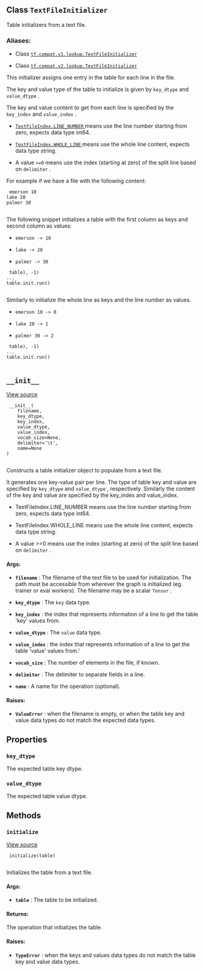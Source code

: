 

## Class  `TextFileInitializer` 
Table initializers from a text file.



### Aliases:

- Class [ `tf.compat.v1.lookup.TextFileInitializer` ](/api_docs/python/tf/lookup/TextFileInitializer)

- Class [ `tf.compat.v2.lookup.TextFileInitializer` ](/api_docs/python/tf/lookup/TextFileInitializer)

This initializer assigns one entry in the table for each line in the file.

The key and value type of the table to initialize is given by  `key_dtype`  and
 `value_dtype` .

The key and value content to get from each line is specified by
the  `key_index`  and  `value_index` .


- [ `TextFileIndex.LINE_NUMBER` ](https://tensorflow.google.cn/api_docs/python/tf/lookup/TextFileIndex#LINE_NUMBER) means use the line number starting from zero,
expects data type int64.

- [ `TextFileIndex.WHOLE_LINE` ](https://tensorflow.google.cn/api_docs/python/tf/lookup/TextFileIndex#WHOLE_LINE) means use the whole line content, expects data
type string.

- A value  `>=0`  means use the index (starting at zero) of the split line based
on  `delimiter` .

For example if we have a file with the following content:



```
 emerson 10
lake 20
palmer 30
 
```

The following snippet initializes a table with the first column as keys and
second column as values:


-  `emerson -> 10` 

-  `lake -> 20` 

-  `palmer -> 30` 



```
 table), -1)
...
table.init.run()
 
```

Similarly to initialize the whole line as keys and the line number as values.


-  `emerson 10 -> 0` 

-  `lake 20 -> 1` 

-  `palmer 30 -> 2` 



```
 table), -1)
...
table.init.run()
 
```



##  `__init__` 
[View source](https://github.com/tensorflow/tensorflow/blob/r2.0/tensorflow/python/ops/lookup_ops.py#L552-L632)



```
 __init__(
    filename,
    key_dtype,
    key_index,
    value_dtype,
    value_index,
    vocab_size=None,
    delimiter='\t',
    name=None
)
 
```

Constructs a table initializer object to populate from a text file.

It generates one key-value pair per line. The type of table key and
value are specified by  `key_dtype`  and  `value_dtype` , respectively.
Similarly the content of the key and value are specified by the key_index
and value_index.


- TextFileIndex.LINE_NUMBER means use the line number starting from zero,
expects data type int64.

- TextFileIndex.WHOLE_LINE means use the whole line content, expects data
type string.

- A value >=0 means use the index (starting at zero) of the split line based
on  `delimiter` .



#### Args:

- **`filename`** : The filename of the text file to be used for initialization. The
path must be accessible from wherever the graph is initialized (eg.
trainer or eval workers). The filename may be a scalar  `Tensor` .

- **`key_dtype`** : The  `key`  data type.

- **`key_index`** : the index that represents information of a line to get the
table 'key' values from.

- **`value_dtype`** : The  `value`  data type.

- **`value_index`** : the index that represents information of a line to get the
table 'value' values from.'

- **`vocab_size`** : The number of elements in the file, if known.

- **`delimiter`** : The delimiter to separate fields in a line.

- **`name`** : A name for the operation (optional).



#### Raises:

- **`ValueError`** : when the filename is empty, or when the table key and value
data types do not match the expected data types.



## Properties


###  `key_dtype` 
The expected table key dtype.



###  `value_dtype` 
The expected table value dtype.



## Methods


###  `initialize` 
[View source](https://github.com/tensorflow/tensorflow/blob/r2.0/tensorflow/python/ops/lookup_ops.py#L634-L660)



```
 initialize(table)
 
```

Initializes the table from a text file.



#### Args:

- **`table`** : The table to be initialized.



#### Returns:
The operation that initializes the table.



#### Raises:

- **`TypeError`** : when the keys and values data types do not match the table
key and value data types.

